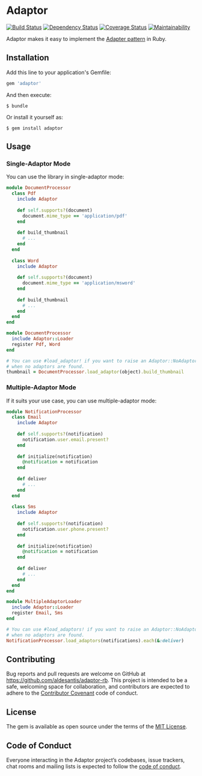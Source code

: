 # Adaptor

[![Build Status](https://travis-ci.org/aldesantis/adaptor-rb.svg?branch=master)](https://travis-ci.org/aldesantis/adaptor-rb)
[![Dependency Status](https://gemnasium.com/badges/github.com/aldesantis/adaptor-rb.svg)](https://gemnasium.com/github.com/aldesantis/adaptor-rb)
[![Coverage Status](https://coveralls.io/repos/github/aldesantis/adaptor-rb/badge.svg?branch=master)](https://coveralls.io/github/aldesantis/adaptor-rb?branch=master)
[![Maintainability](https://api.codeclimate.com/v1/badges/e51e8d7489eb72ab97ba/maintainability)](https://codeclimate.com/github/aldesantis/adaptor-rb/maintainability)

Adaptor makes it easy to implement the [Adapter pattern](https://en.wikipedia.org/wiki/Adapter_pattern) in Ruby.

## Installation

Add this line to your application's Gemfile:

```ruby
gem 'adaptor'
```

And then execute:

    $ bundle

Or install it yourself as:

    $ gem install adaptor

## Usage

### Single-Adaptor Mode

You can use the library in single-adaptor mode:

```ruby
module DocumentProcessor
  class Pdf
    include Adaptor
        
    def self.supports?(document)
      document.mime_type == 'application/pdf'
    end
    
    def build_thumbnail
      # ...
    end
  end
  
  class Word 
    include Adaptor
    
    def self.supports?(document)
      document.mime_type == 'application/msword'
    end
    
    def build_thumbnail
      # ...
    end
  end
end

module DocumentProcessor
  include Adaptor::Loader
  register Pdf, Word
end

# You can use #load_adaptor! if you want to raise an Adaptor::NoAdaptorError 
# when no adaptors are found. 
thumbnail = DocumentProcessor.load_adaptor(object).build_thumbnail
```

### Multiple-Adaptor Mode

If it suits your use case, you can use multiple-adaptor mode:

```ruby
module NotificationProcessor
  class Email
    include Adaptor
        
    def self.supports?(notification)
      notification.user.email.present?
    end
    
    def initialize(notification)
      @notification = notification
    end
    
    def deliver
      # ...
    end
  end
  
  class Sms 
    include Adaptor
    
    def self.supports?(notification)
      notification.user.phone.present?
    end
    
    def initialize(notification)
      @notification = notification
    end
    
    def deliver
      # ...
    end
  end
end

module MultipleAdaptorLoader
  include Adaptor::Loader
  register Email, Sms
end

# You can use #load_adaptors! if you want to raise an Adaptor::NoAdaptorError 
# when no adaptors are found. 
NotificationProcessor.load_adaptors(notifications).each(&:deliver)
```

## Contributing

Bug reports and pull requests are welcome on GitHub at https://github.com/aldesantis/adaptor-rb. This 
project is intended to be a safe, welcoming space for collaboration, and contributors are expected 
to adhere to the [Contributor Covenant](http://contributor-covenant.org) code of conduct.

## License

The gem is available as open source under the terms of the [MIT License](https://opensource.org/licenses/MIT).

## Code of Conduct

Everyone interacting in the Adaptor project’s codebases, issue trackers, chat rooms and mailing 
lists is expected to follow the [code of conduct](https://github.com/[USERNAME]/adaptor/blob/master/CODE_OF_CONDUCT.md).
